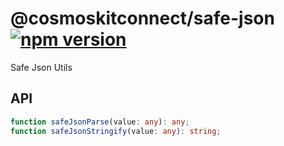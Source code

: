 # @cosmoskitconnect/safe-json [![npm version](https://badge.fury.io/js/@cosmoskitconnect/safe-json.svg)](https://badge.fury.io/js/@cosmoskitconnect/safe-json)

Safe Json Utils

## API

```typescript
function safeJsonParse(value: any): any;
function safeJsonStringify(value: any): string;
```
